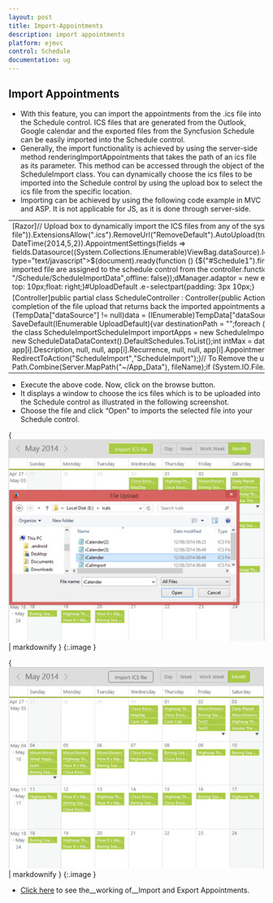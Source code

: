 ```yaml
---
layout: post
title: Import-Appointments
description: import appointments
platform: ejmvc
control: Schedule
documentation: ug
---
```


## Import Appointments

* With this feature, you can import the appointments from the .ics file into the Schedule control. ICS files that are generated from the Outlook, Google calendar and the exported files from the Syncfusion Schedule can be easily imported into the Schedule control. 
* Generally, the import functionality is achieved by using the server-side method renderingImportAppointments that takes the path of an ics file as its parameter. This method can be accessed through the object of the ScheduleImport class. You can dynamically choose the ics files to be imported into the Schedule control by using the upload box to select the ics file from the specific location. 
* Importing can be achieved by using the following code example in MVC and ASP. It is not applicable for JS, as it is done through server-side.







<table>
<tr>
<td>
[Razor]// Upload box to dynamically import the ICS files from any of the system location@(Html.EJ().Uploadbox("UploadDefault").Height("30px").SaveUrl("SaveDefault").UploadBoxButtonText(btn=>btn.Browse("Import ICS file")).ExtensionsAllow(".ics").RemoveUrl("RemoveDefault").AutoUpload(true).ShowFileDetails(false).MultipleFilesSelection(false).ClientSideEvents(evt=>evt.Complete("onUploadComplete")))@(Html.EJ().Schedule("Schedule1").Width("100%").Height("525px").CurrentDate(new DateTime(2014,5,2)).AppointmentSettings(fields => fields.Datasource((System.Collections.IEnumerable)ViewBag.dataSource).Id("Id").Subject("Subject").StartTime("StartTime").EndTime("EndTime").AllDay("AllDay").Recurrence("Recurrence").RecurrenceRule("RecurrenceRule")))@section ScriptSection{&lt;script type="text/javascript"&gt;$(document).ready(function () {$("#Schedule1").find("tr.e-scheduleheader td").first().append($("#UploadDefault"));});// Method that gets called, on successful completion of the file upload. Within this method, the newly retrieved appointments from the imported file are assigned to the schedule control from the controller.function onUploadComplete(e, args) {var query = ej.Query().from("DefaultSchedules");var dManager = ej.DataManager({// calls the controller action ScehduleImportDataurl: "/Schedule/ScheduleImportData",offline: false});dManager.adaptor = new ej.UrlAdaptor();$("#Schedule1").ejSchedule({appointmentSettings: {dataSource: dManager, tableName: "DefaultSchedules", query: query}});}&lt;/script&gt;}&lt;style&gt;#UploadDefault{margin-right: 45px;margin-top: 10px;float: right;}#UploadDefault .e-selectpart{padding: 3px 10px;}</td></tr>
<tr>
<td>
[Controller]public partial class ScheduleController : Controller{public ActionResult ScheduleImport(){IEnumerable DataSource = new ScheduleDataDataContext().DefaultSchedules.ToList();ViewBag.dataSource = DataSource;return View();}// Action gets called on successful completion of the file upload that returns back the imported appointments along with the schedule’s original data.public ActionResult ScheduleImportData(){IEnumerable DataSource = new ScheduleDataDataContext().DefaultSchedules.ToList();var data = DataSource;if (TempData["dataSource"] != null)data = (IEnumerable)TempData["dataSource"];elsedata = DataSource;return Json(data, JsonRequestBehavior.AllowGet);}// Action called by uploadBox control to save the uploaded Ics files into corresponding folder.public ActionResult SaveDefault(IEnumerable<HttpPostedFileBase> UploadDefault){var destinationPath = "";foreach (var file in UploadDefault){var fileName = Path.GetFileName(file.FileName);destinationPath = Path.Combine(Server.MapPath("~/App_Data"), fileName);file.SaveAs(destinationPath);}// Create an object of the class ScheduleImportScheduleImport importApps = new ScheduleImport();// Access the method to import the ics file appointments into schedule control through the object created above.var app =importApps.renderingImportAppointments(destinationPath);var dataSource = new ScheduleDataDataContext().DefaultSchedules.ToList();int intMax = dataSource.Max(a => a.Id);for (var i = 0; i < app.Count; i++){app[i].Id = intMax + 1;DefaultSchedule row = new DefaultSchedule(app[i].Id, app[i].Subject, app[i].Location, app[i].StartTime, app[i].EndTime, app[i].Description, null, null, app[i].Recurrence, null, null, app[i].AppointmentCategorize, null, app[i].AllDay, null, null, app[i].RecurrenceRules);dataSource.Add(row);intMax = app[i].Id;}ViewBag.dataSource = dataSource;TempData["dataSource"] = dataSource;return RedirectToAction("ScheduleImport","ScheduleImport");}// To Remove the uploaded ICS files.public ActionResult RemoveDefault(string[] fileNames){foreach (var fullName in fileNames){var fileName = Path.GetFileName(fullName);var physicalPath = Path.Combine(Server.MapPath("~/App_Data"), fileName);if (System.IO.File.Exists(physicalPath)){System.IO.File.Delete(physicalPath);}}return Content("");}}</td></tr>
</table>




* Execute the above code. Now, click on the browse button. 
* It displays a window to choose the ics files which is to be uploaded into the Schedule control as illustrated in the following screenshot. 
* Choose the file and click “Open” to imports the selected file into your Schedule control.

{ ![](Import-Appointments_images/Import-Appointments_img1.png) | markdownify }
{:.image }




{ ![](Import-Appointments_images/Import-Appointments_img2.png) | markdownify }
{:.image }




* [Click here](http://mvc.syncfusion.com/demos/web/schedule/scheduleicsexport) to see the__working of__Import and Export Appointments.



